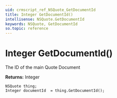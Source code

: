 ```yaml
---
uid: crmscript_ref_NSQuote_GetDocumentId
title: Integer GetDocumentId()
intellisense: NSQuote.GetDocumentId
keywords: NSQuote, GetDocumentId
so.topic: reference
---
```


# Integer GetDocumentId()

The ID of the main Quote Document

**Returns:** Integer

```crmscript
NSQuote thing;
Integer documentId  = thing.GetDocumentId();
```

